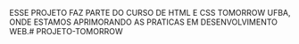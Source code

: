 ESSE PROJETO FAZ PARTE DO CURSO DE HTML E CSS TOMORROW UFBA, ONDE ESTAMOS APRIMORANDO AS PRATICAS EM DESENVOLVIMENTO WEB.# PROJETO-TOMORROW
